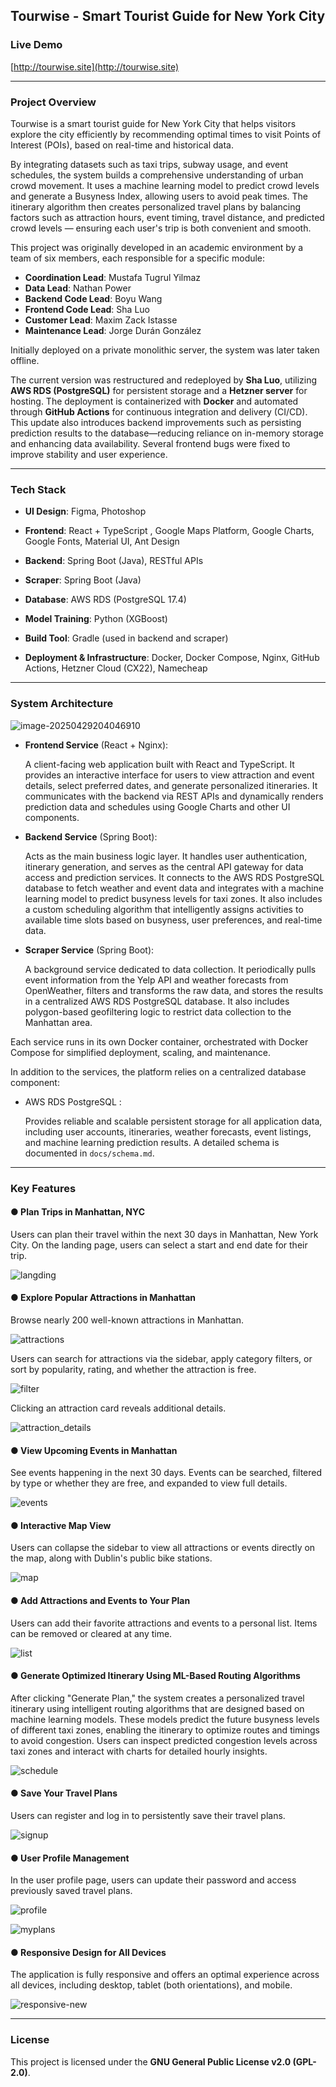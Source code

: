 ## Tourwise - Smart Tourist Guide for New York City 

### Live Demo

[http://tourwise.site](http://tourwise.site)

------

###  Project Overview

Tourwise is a smart tourist guide for New York City that helps visitors explore the city efficiently by recommending optimal times to visit Points of Interest (POIs), based on real-time and historical data.

By integrating datasets such as taxi trips, subway usage, and event schedules, the system builds a comprehensive understanding of urban crowd movement. It uses a machine learning model to predict crowd levels and generate a Busyness Index, allowing users to avoid peak times. The itinerary algorithm then creates personalized travel plans by balancing factors such as attraction hours, event timing, travel distance, and predicted crowd levels — ensuring each user's trip is both convenient and smooth.

This project was originally developed in an academic environment by a team of six members, each responsible for a specific module:

- **Coordination Lead**: Mustafa Tugrul Yilmaz
- **Data Lead**: Nathan Power
- **Backend Code Lead**: Boyu Wang
- **Frontend Code Lead**: Sha Luo
- **Customer Lead**: Maxim Zack Istasse
- **Maintenance Lead**: Jorge Durán González

Initially deployed on a private monolithic server, the system was later taken offline.

The current version was restructured and redeployed by **Sha Luo**, utilizing **AWS RDS (PostgreSQL)** for persistent storage and a **Hetzner server** for hosting. The deployment is containerized with **Docker** and automated through **GitHub Actions** for continuous integration and delivery (CI/CD). This update also introduces backend improvements such as persisting prediction results to the database—reducing reliance on in-memory storage and enhancing data availability. Several frontend bugs were fixed to improve stability and user experience.

------

### Tech Stack

- **UI Design**:  Figma, Photoshop
  
- **Frontend**:  React + TypeScript , Google Maps Platform, Google Charts, Google Fonts, Material UI, Ant Design
  
- **Backend**:  Spring Boot (Java), RESTful APIs

- **Scraper**:  Spring Boot (Java)

- **Database**: AWS RDS (PostgreSQL 17.4)

- **Model Training**:  Python (XGBoost)

- **Build Tool**:  Gradle (used in backend and scraper)

- **Deployment & Infrastructure**:  Docker, Docker Compose, Nginx, GitHub Actions,  Hetzner Cloud (CX22), Namecheap


------

###  System Architecture

![image-20250429204046910](docs/images/system_arch.png)

- **Frontend Service** (React + Nginx): 

  A client-facing web application built with React and TypeScript. It provides an interactive interface for users to view attraction and event details, select preferred dates, and generate personalized itineraries. It communicates with the backend via REST APIs and dynamically renders prediction data and schedules using Google Charts and other UI components.

- **Backend Service** (Spring Boot): 

  Acts as the main business logic layer. It handles user authentication, itinerary generation, and serves as the central API gateway for data access and prediction services. It connects to the AWS RDS PostgreSQL database to fetch weather and event data and integrates with a machine learning model to predict busyness levels for taxi zones. It also includes a custom scheduling algorithm that intelligently assigns activities to available time slots based on busyness, user preferences, and real-time data.

- **Scraper Service** (Spring Boot): 

  A background service dedicated to data collection. It periodically pulls event information from the Yelp API and weather forecasts from OpenWeather, filters and transforms the raw data, and stores the results in a centralized AWS RDS PostgreSQL database. It also includes polygon-based geofiltering logic to restrict data collection to the Manhattan area.

Each service runs in its own Docker container, orchestrated with Docker Compose for simplified deployment, scaling, and maintenance.

In addition to the services, the platform relies on a centralized database component:

- AWS RDS PostgreSQL :

  Provides reliable and scalable persistent storage for all application data, including user accounts, itineraries, weather forecasts, event listings, and machine learning prediction results. A detailed schema is documented in `docs/schema.md`.

------

### Key Features

#### ● Plan Trips in Manhattan, NYC

Users can plan their travel within the next 30 days in Manhattan, New York City. On the landing page, users can select a start and end date for their trip.

![langding](docs/images/border/landing.png)

#### ● Explore Popular Attractions in Manhattan

Browse nearly 200 well-known attractions in Manhattan. 

![attractions](docs/images/attractions-1746019956936-4.png)

Users can search for attractions via the sidebar, apply category filters, or sort by popularity, rating, and whether the attraction is free.

![filter](docs/images/filter-1746019989830-6.png)

Clicking an attraction card reveals additional details.

![attraction_details](docs/images/attraction_details-1746020021641-8.png)

#### ●  View Upcoming Events in Manhattan

See events happening in the next 30 days. Events can be searched, filtered by type or whether they are free, and expanded to view full details.

![events](docs/images/events-1746020071776-10.png)

#### ● Interactive Map View

Users can collapse the sidebar to view all attractions or events directly on the map, along with Dublin's public bike stations.

![map](docs/images/map-1746020102243-12.png)

#### ● Add Attractions and Events to Your Plan

Users can add their favorite attractions and events to a personal list. Items can be removed or cleared at any time.

![list](docs/images/list-1746020202725-17.png)

#### ● Generate Optimized Itinerary Using ML-Based Routing Algorithms

After clicking "Generate Plan," the system creates a personalized travel itinerary using intelligent routing algorithms that are designed based on machine learning models. These models predict the future busyness levels of different taxi zones, enabling the itinerary to optimize routes and timings to avoid congestion. Users can inspect predicted congestion levels across taxi zones and interact with charts for detailed hourly insights.

![schedule](docs/images/schedule-1746020212020-19.png)

#### ● Save Your Travel Plans

Users can register and log in to persistently save their travel plans.

![signup](docs/images/signup.png)

#### ●  User Profile Management

In the user profile page, users can update their password and access previously saved travel plans.

![profile](docs/images/profile-1746020322447-21.png)

![myplans](docs/images/myplans-1746020328211-23.png)



#### ● Responsive Design for All Devices

The application is fully responsive and offers an optimal experience across all devices, including desktop, tablet (both orientations), and mobile.

![responsive-new](docs/images/responsive-new.png)

------

### License

This project is licensed under the **GNU General Public License v2.0 (GPL-2.0)**.
